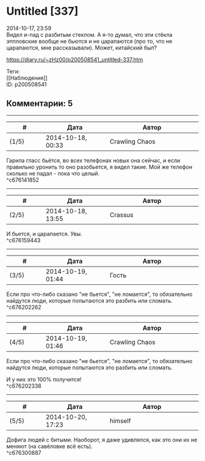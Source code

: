 Untitled [337]
==============

  
2014-10-17, 23:59  
 Видел и-пад с разбитым стеклом. А я-то думал, что эти стёкла эппловские вообще не бьются и не царапаются (про то, что не царапаются, мне рассказывали). Может, китайский был?   
  
<https://diary.ru/~zHz00/p200508541_untitled-337.htm>  
  
Теги:  
[[Наблюдения]]  
ID: p200508541  


Комментарии: 5
--------------

  


---



|         #         |              Дата              |                     Автор                     |           ID           |
| --- | --- | --- | --- |
| (1/5) | 2014-10-18, 00:33 | Crawling Chaos | c676141852 |

  
 Гарила гласс бьётся, во всех телефонах новых она сейчас, и если правильно уронить то оно разобьется, я видел такие. Мой же телефон сколько не падал - пока что целый.   
 ^c676141852

---



|         #         |              Дата              |                     Автор                     |           ID           |
| --- | --- | --- | --- |
| (2/5) | 2014-10-18, 13:55 | Crassus | c676159443 |

  
 И бьется, и царапается. Увы.   
 ^c676159443

---



|         #         |              Дата              |                     Автор                     |           ID           |
| --- | --- | --- | --- |
| (3/5) | 2014-10-19, 01:44 | Гость | c676202262 |

  
 Если про что-либо сказано "не бьется", "не ломается", то обязательно найдутся люди, которые попытаются это разбить или сломать.   
 ^c676202262

---



|         #         |              Дата              |                     Автор                     |           ID           |
| --- | --- | --- | --- |
| (4/5) | 2014-10-19, 01:46 | Crawling Chaos | c676202338 |

  
  Если про что-либо сказано "не бьется", "не ломается", то обязательно найдутся люди, которые попытаются это разбить или сломать.    
   
 И у них это 100% получится!   
 ^c676202338

---



|         #         |              Дата              |                     Автор                     |           ID           |
| --- | --- | --- | --- |
| (5/5) | 2014-10-20, 17:23 | himself | c676300887 |

  
 Дофига людей с битыми. Наоборот, я даже удивлялся, как это они их не меняют (на савёловке всё есть).   
 ^c676300887